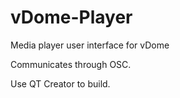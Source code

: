 vDome-Player
============

Media player user interface for vDome  

Communicates through OSC.  

Use QT Creator to build. 
